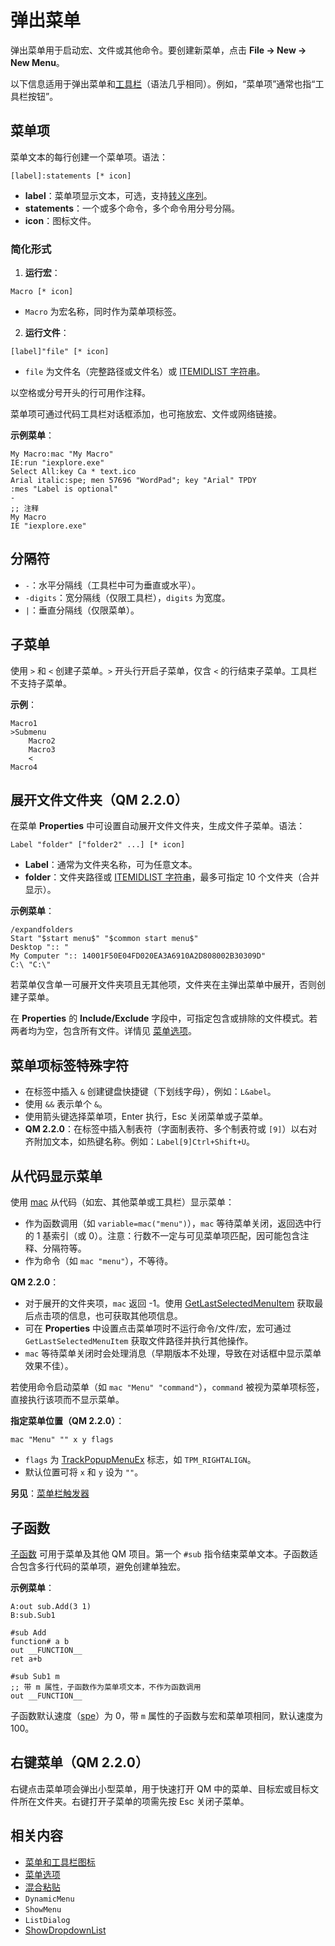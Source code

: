 # 弹出菜单

弹出菜单用于启动宏、文件或其他命令。要创建新菜单，点击 **File -> New -> New Menu**。

以下信息适用于弹出菜单和[工具栏](IDH_TOOLBAR.md)（语法几乎相同）。例如，“菜单项”通常也指“工具栏按钮”。

## 菜单项

菜单文本的每行创建一个菜单项。语法：

```syntax
[label]:statements [* icon]
```

- **label**：菜单项显示文本，可选，支持[转义序列](IDP_CONSTANT.md)。
- **statements**：一个或多个命令，多个命令用分号分隔。
- **icon**：图标文件。

### 简化形式

1. **运行宏**：

```syntax
Macro [* icon]
```

- `Macro` 为宏名称，同时作为菜单项标签。

2. **运行文件**：

```syntax
[label]"file" [* icon]
```

- `file` 为文件名（完整路径或文件名）或 [ITEMIDLIST 字符串](IDP_SEARCHPATHS.md)。

以空格或分号开头的行可用作注释。

菜单项可通过代码工具栏对话框添加，也可拖放宏、文件或网络链接。

**示例菜单**：

```qm
My Macro:mac "My Macro"
IE:run "iexplore.exe"
Select All:key Ca * text.ico
Arial italic:spe; men 57696 "WordPad"; key "Arial" TPDY
:mes "Label is optional"
-
;; 注释
My Macro
IE "iexplore.exe"
```

## 分隔符

- `-`：水平分隔线（工具栏中可为垂直或水平）。
- `-digits`：宽分隔线（仅限工具栏），`digits` 为宽度。
- `|`：垂直分隔线（仅限菜单）。

## 子菜单

使用 `>` 和 `<` 创建子菜单。`>` 开头行开启子菜单，仅含 `<` 的行结束子菜单。工具栏不支持子菜单。

**示例**：

```qm
Macro1
>Submenu
    Macro2
    Macro3
    <
Macro4
```

## 展开文件文件夹（QM 2.2.0）

在菜单 **Properties** 中可设置自动展开文件文件夹，生成文件子菜单。语法：

```syntax
Label "folder" ["folder2" ...] [* icon]
```

- **Label**：通常为文件夹名称，可为任意文本。
- **folder**：文件夹路径或 [ITEMIDLIST 字符串](IDP_SEARCHPATHS.md)，最多可指定 10 个文件夹（合并显示）。

**示例菜单**：

```qm
/expandfolders
Start "$start menu$" "$common start menu$"
Desktop ":: "
My Computer ":: 14001F50E04FD020EA3A6910A2D808002B30309D"
C:\ "C:\"
```

若菜单仅含单一可展开文件夹项且无其他项，文件夹在主弹出菜单中展开，否则创建子菜单。

在 **Properties** 的 **Include/Exclude** 字段中，可指定包含或排除的文件模式。若两者均为空，包含所有文件。详情见 [菜单选项](IDH_MENUOPTIONS.md)。

## 菜单项标签特殊字符

- 在标签中插入 `&` 创建键盘快捷键（下划线字母），例如：`L&abel`。
- 使用 `&&` 表示单个 `&`。
- 使用箭头键选择菜单项，Enter 执行，Esc 关闭菜单或子菜单。
- **QM 2.2.0**：在标签中插入制表符（字面制表符、多个制表符或 `[9]`）以右对齐附加文本，如热键名称。例如：`Label[9]Ctrl+Shift+U`。

## 从代码显示菜单

使用 [mac](IDP_MAC.md) 从代码（如宏、其他菜单或工具栏）显示菜单：

- 作为函数调用（如 `variable=mac("menu")`），`mac` 等待菜单关闭，返回选中行的 1 基索引（或 0）。注意：行数不一定与可见菜单项匹配，因可能包含注释、分隔符等。
- 作为命令（如 `mac "menu"`），不等待。

**QM 2.2.0**：
- 对于展开的文件夹项，`mac` 返回 -1。使用 [GetLastSelectedMenuItem](IDP_QMDLL.md#GetLastSelectedMenuItem) 获取最后点击项的信息，也可获取其他项信息。
- 可在 **Properties** 中设置点击菜单项时不运行命令/文件/宏，宏可通过 `GetLastSelectedMenuItem` 获取文件路径并执行其他操作。
- `mac` 等待菜单关闭时会处理消息（早期版本不处理，导致在对话框中显示菜单效果不佳）。

若使用命令启动菜单（如 `mac "Menu" "command"`），`command` 被视为菜单项标签，直接执行该项而不显示菜单。

**指定菜单位置（QM 2.2.0）**：

```qm
mac "Menu" "" x y flags
```

- `flags` 为 [TrackPopupMenuEx](IDP_MSDN.md) 标志，如 `TPM_RIGHTALIGN`。
- 默认位置可将 `x` 和 `y` 设为 `""`。

**另见**：[菜单栏触发器](IDH_TRIG_QM.md)

## 子函数

[子函数](IDP_DIR_SUB.md) 可用于菜单及其他 QM 项目。第一个 `#sub` 指令结束菜单文本。子函数适合包含多行代码的菜单项，避免创建单独宏。

**示例菜单**：

```qm
A:out sub.Add(3 1)
B:sub.Sub1

#sub Add
function# a b
out __FUNCTION__
ret a+b

#sub Sub1 m
;; 带 m 属性，子函数作为菜单项文本，不作为函数调用
out __FUNCTION__
```

子函数默认速度（[spe](IDP_SPE.md)）为 0，带 `m` 属性的子函数与宏和菜单项相同，默认速度为 100。

## 右键菜单（QM 2.2.0）

右键点击菜单项会弹出小型菜单，用于快速打开 QM 中的菜单、目标宏或目标文件所在文件夹。右键打开子菜单的项需先按 Esc 关闭子菜单。

## 相关内容

- [菜单和工具栏图标](IDH_MENUICONS.md)
- [菜单选项](IDH_MENUOPTIONS.md)
- [混合粘贴](IDP_PASTE.md)
- `DynamicMenu`
- `ShowMenu`
- `ListDialog`
- [ShowDropdownList](IDP_QMCOMBOBOX.md)